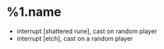%1.name
=======
- interrupt [shattered rune], cast on random player
- interrupt [etch], cast on a random player